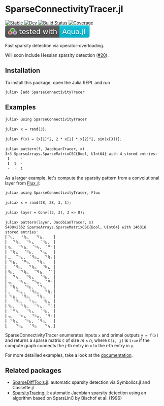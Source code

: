 # SparseConnectivityTracer.jl

[![Stable](https://img.shields.io/badge/docs-stable-blue.svg)](https://adrhill.github.io/SparseConnectivityTracer.jl/stable/)
[![Dev](https://img.shields.io/badge/docs-dev-blue.svg)](https://adrhill.github.io/SparseConnectivityTracer.jl/dev/)
[![Build Status](https://github.com/adrhill/SparseConnectivityTracer.jl/actions/workflows/CI.yml/badge.svg?branch=main)](https://github.com/adrhill/SparseConnectivityTracer.jl/actions/workflows/CI.yml?query=branch%3Amain)
[![Coverage](https://codecov.io/gh/adrhill/SparseConnectivityTracer.jl/branch/main/graph/badge.svg)](https://codecov.io/gh/adrhill/SparseConnectivityTracer.jl)
[![Aqua](https://raw.githubusercontent.com/JuliaTesting/Aqua.jl/master/badge.svg)](https://github.com/JuliaTesting/Aqua.jl)

Fast sparsity detection via operator-overloading.

Will soon include Hessian sparsity detection ([#20](https://github.com/adrhill/SparseConnectivityTracer.jl/issues/20)).

## Installation 
To install this package, open the Julia REPL and run 
```julia-repl
julia> ]add SparseConnectivityTracer
```

## Examples

```julia-repl
julia> using SparseConnectivityTracer

julia> x = rand(3);

julia> f(x) = [x[1]^2, 2 * x[1] * x[2]^2, sin(x[3])];

julia> pattern(f, JacobianTracer, x)
3×3 SparseArrays.SparseMatrixCSC{Bool, UInt64} with 4 stored entries:
 1  ⋅  ⋅
 1  1  ⋅
 ⋅  ⋅  1
```

As a larger example, let's compute the sparsity pattern from a convolutional layer from [Flux.jl](https://github.com/FluxML/Flux.jl):
```julia-repl
julia> using SparseConnectivityTracer, Flux

julia> x = rand(28, 28, 3, 1);

julia> layer = Conv((3, 3), 3 => 8);

julia> pattern(layer, JacobianTracer, x)
5408×2352 SparseArrays.SparseMatrixCSC{Bool, UInt64} with 146016 stored entries:
⎡⠙⢦⡀⠀⠀⠘⢷⣄⠀⠀⠈⠻⣦⡀⠀⠀⠀⎤
⎢⠀⠀⠙⢷⣄⠀⠀⠙⠷⣄⠀⠀⠈⠻⣦⡀⠀⎥
⎢⢶⣄⠀⠀⠙⠳⣦⡀⠀⠈⠳⢦⡀⠀⠈⠛⠂⎥
⎢⠀⠙⢷⣄⠀⠀⠈⠻⣦⡀⠀⠀⠙⢦⣄⠀⠀⎥
⎢⣀⡀⠀⠉⠳⣄⡀⠀⠈⠻⣦⣀⠀⠀⠙⢷⡄⎥
⎢⠈⠻⣦⡀⠀⠈⠛⢦⡀⠀⠀⠙⢷⣄⠀⠀⠀⎥
⎢⠀⠀⠈⠻⣦⡀⠀⠀⠙⢷⣄⠀⠀⠙⠷⣄⠀⎥
⎢⠻⣦⡀⠀⠈⠙⢷⣄⠀⠀⠉⠻⣦⡀⠀⠈⠁⎥
⎢⠀⠀⠙⢦⣀⠀⠀⠙⢷⣄⠀⠀⠈⠻⣦⡀⠀⎥
⎢⢤⣄⠀⠀⠙⠳⣄⡀⠀⠉⠳⣤⡀⠀⠈⠛⠂⎥
⎢⠀⠙⢷⣄⠀⠀⠈⠻⣦⡀⠀⠈⠙⢦⡀⠀⠀⎥
⎢⣀⠀⠀⠙⢷⣄⡀⠀⠈⠻⣦⣀⠀⠀⠙⢷⡄⎥
⎢⠈⠳⣦⡀⠀⠈⠻⣦⡀⠀⠀⠙⢷⣄⠀⠀⠀⎥
⎢⠀⠀⠈⠻⣦⡀⠀⠀⠙⢦⣄⠀⠀⠙⢷⣄⠀⎥
⎢⠻⣦⡀⠀⠈⠙⢷⣄⠀⠀⠉⠳⣄⡀⠀⠉⠁⎥
⎢⠀⠈⠛⢦⡀⠀⠀⠙⢷⣄⠀⠀⠈⠻⣦⡀⠀⎥
⎢⢤⣄⠀⠀⠙⠶⣄⠀⠀⠙⠷⣤⡀⠀⠈⠻⠆⎥
⎢⠀⠙⢷⣄⠀⠀⠈⠳⣦⡀⠀⠈⠻⣦⡀⠀⠀⎥
⎣⠀⠀⠀⠙⢷⣄⠀⠀⠈⠻⣦⠀⠀⠀⠙⢦⡀⎦
```

SparseConnectivityTracer enumerates inputs `x` and primal outputs `y = f(x)` and returns a sparse matrix `C` of size $m \times n$, where `C[i, j]` is `true` if the compute graph connects the $j$-th entry in `x` to the $i$-th entry in `y`.

For more detailled examples, take a look at the [documentation](https://adrianhill.de/SparseConnectivityTracer.jl/dev).

## Related packages
* [SparseDiffTools.jl](https://github.com/JuliaDiff/SparseDiffTools.jl): automatic sparsity detection via Symbolics.jl and Cassette.jl
* [SparsityTracing.jl](https://github.com/PALEOtoolkit/SparsityTracing.jl): automatic Jacobian sparsity detection using an algorithm based on SparsLinC by Bischof et al. (1996)